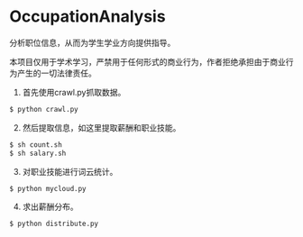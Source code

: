 # OccupationAnalysis

分析职位信息，从而为学生学业方向提供指导。

本项目仅用于学术学习，严禁用于任何形式的商业行为，作者拒绝承担由于商业行为产生的一切法律责任。


1. 首先使用crawl.py抓取数据。
```bash
$ python crawl.py
```

2. 然后提取信息，如这里提取薪酬和职业技能。
```bash
$ sh count.sh
$ sh salary.sh
```

3. 对职业技能进行词云统计。
```bash
$ python mycloud.py
```

4. 求出薪酬分布。
```bash
$ python distribute.py
```